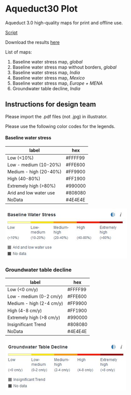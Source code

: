 # Aqueduct30 Plot
Aqueduct 3.0 high-quality maps for print and offline use.


[Script](https://colab.research.google.com/drive/1HwpIM2NebiEX6RkcWAAFjLrd6evACZ94)

Download the results [here]()

List of maps:  

1. Baseline water stress map, *global* 
1. Baseline water stress map without borders, *global* 
1. Baseline water stress map, *India*
1. Baseline water stress map, *Mexico* 
1. Baseline water stress map, *Europe + MENA* 
1. Groundwater table decline, *India*

## Instructions for design team
Please import the .pdf files (not .jpg) in illustrator. 

Please use the following color codes for the legends. 


#### Baseline water stress
|label| hex |
| --- | --- | 
|Low (<10%)|#FFFF99 |
|Low - medium (10-20%)|#FFE600 |
|Medium - high (20-40%)|#FF9900 |
|High (40-80%)|#FF1900 |
|Extremely high (>80%)|#990000 |
|Arid and low water use | #808080 |
|NoData |#4E4E4E |

![bws](https://github.com/rutgerhofste/aqueduct30_plot/raw/master/images/bws.JPG)



### Groundwater table decline

|label| hex |
| --- | --- | 
|Low (<0 cm/y)|#FFFF99 |
|Low - medium (0-2 cm/y)|#FFE600 |
|Medium - high (2-4 cm/y)|#FF9900 |
|High (4-8 cm/y)|#FF1900 |
|Extremely high (>8 cm/y)|#990000 |
|Insignificant Trend| #808080 |
|NoData |#4E4E4E |

![gtd](https://github.com/rutgerhofste/aqueduct30_plot/raw/master/images/gtd.JPG)


